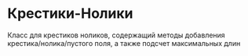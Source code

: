 # Крестики-Нолики
Класс для крестиков ноликов, содержащий методы добавления крестика/нолика/пустого поля, а также подсчет максимальных длин

